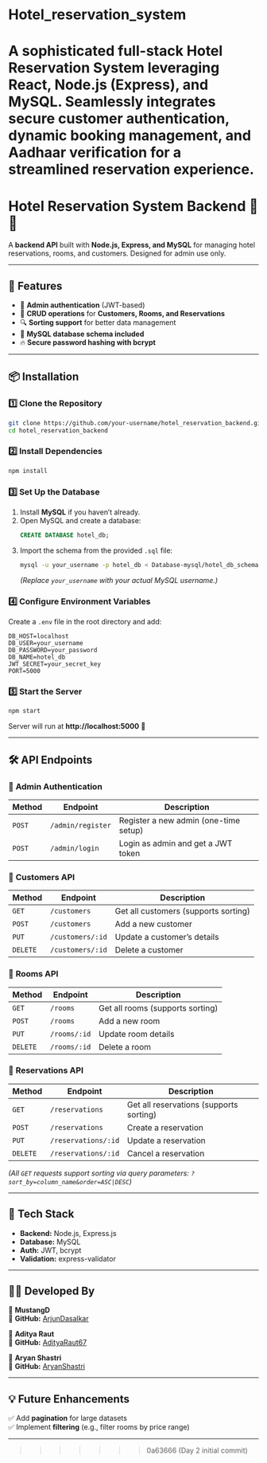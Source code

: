 
# Hotel_reservation_system
A sophisticated full-stack Hotel Reservation System leveraging React, Node.js (Express), and MySQL. Seamlessly integrates secure customer authentication, dynamic booking management, and Aadhaar verification for a streamlined reservation experience.
=======
# **Hotel Reservation System Backend** 🏨🚀  
A **backend API** built with **Node.js, Express, and MySQL** for managing hotel reservations, rooms, and customers. Designed for admin use only.

---

## **📌 Features**
- 🔐 **Admin authentication** (JWT-based)  
- 📄 **CRUD operations** for **Customers, Rooms, and Reservations**  
- 🔍 **Sorting support** for better data management  
- 📂 **MySQL database schema included**  
- 🔥 **Secure password hashing with bcrypt**  

---

## **📦 Installation**  

### **1️⃣ Clone the Repository**
```bash
git clone https://github.com/your-username/hotel_reservation_backend.git
cd hotel_reservation_backend
```

### **2️⃣ Install Dependencies**
```bash
npm install
```

### **3️⃣ Set Up the Database**
1. Install **MySQL** if you haven’t already.
2. Open MySQL and create a database:
   ```sql
   CREATE DATABASE hotel_db;
   ```
3. Import the schema from the provided `.sql` file:
   ```bash
   mysql -u your_username -p hotel_db < Database-mysql/hotel_db_schema.sql
   ```
   _(Replace `your_username` with your actual MySQL username.)_

### **4️⃣ Configure Environment Variables**
Create a `.env` file in the root directory and add:
```
DB_HOST=localhost
DB_USER=your_username
DB_PASSWORD=your_password
DB_NAME=hotel_db
JWT_SECRET=your_secret_key
PORT=5000
```

### **5️⃣ Start the Server**
```bash
npm start
```
Server will run at **http://localhost:5000** 🎉  

---

## **🛠 API Endpoints**
### 🔐 **Admin Authentication**
| Method | Endpoint | Description |
|--------|---------|-------------|
| `POST` | `/admin/register` | Register a new admin (one-time setup) |
| `POST` | `/admin/login` | Login as admin and get a JWT token |

### 👥 **Customers API**
| Method | Endpoint | Description |
|--------|---------|-------------|
| `GET` | `/customers` | Get all customers (supports sorting) |
| `POST` | `/customers` | Add a new customer |
| `PUT` | `/customers/:id` | Update a customer’s details |
| `DELETE` | `/customers/:id` | Delete a customer |

### 🏨 **Rooms API**
| Method | Endpoint | Description |
|--------|---------|-------------|
| `GET` | `/rooms` | Get all rooms (supports sorting) |
| `POST` | `/rooms` | Add a new room |
| `PUT` | `/rooms/:id` | Update room details |
| `DELETE` | `/rooms/:id` | Delete a room |

### 📅 **Reservations API**
| Method | Endpoint | Description |
|--------|---------|-------------|
| `GET` | `/reservations` | Get all reservations (supports sorting) |
| `POST` | `/reservations` | Create a reservation |
| `PUT` | `/reservations/:id` | Update a reservation |
| `DELETE` | `/reservations/:id` | Cancel a reservation |

_(All `GET` requests support sorting via query parameters: `?sort_by=column_name&order=ASC|DESC`)_  

---

## **🔗 Tech Stack**
- **Backend:** Node.js, Express.js  
- **Database:** MySQL  
- **Auth:** JWT, bcrypt  
- **Validation:** express-validator  

---

## **👨‍💻 Developed By**
🚀 **MustangD**  
📌 **GitHub:** [ArjunDasalkar](https://github.com/ArjunDasalkar)  

🚀 **Aditya Raut**  
📌 **GitHub:** [AdityaRaut67](https://github.com/Adityaraut67) 

🚀 **Aryan Shastri**  
📌 **GitHub:** [AryanShastri](https://github.com/AryanShastri)  

---

## **💡 Future Enhancements**
✅ Add **pagination** for large datasets  
✅ Implement **filtering** (e.g., filter rooms by price range)  

---
>>>>>>> 0a63666 (Day 2 initial commit)
